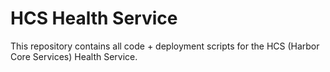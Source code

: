 # HCS Health Service

This repository contains all code + deployment scripts for the HCS (Harbor Core Services) Health Service.